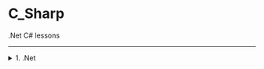 # C_Sharp
 .Net C# lessons

---
<details><summary>  1. .Net </summary><p>

### .Net framework(платформа):
 - FCL (framework class librarys)
    - BCL
    - WinForms - win app
    - WPF
    - WCF(устарела ,удалена)
    - ADO.NET - bd
    - ASP.NET - web
 - CLR (command language runtime) - замена JVM , содержит код в промежуточном языке IL , компилирует его под текущую платформу на лету(JIT)

IL(MSIL) - промежуточный язык , для компиляции в .NET

В C# есть понятие сборки (Asembly) - в сборку может входить несколько проектов , в проект несколько сборок , после компиляции получается либо .exe либо .dll(динамически линкуемые библиотеки, не имеет мейна ,вспомогательный , экзешник можно использовать как .dll), сборка может состоять из нескольких модулей  

---
### Модуль состоит :
- manifest - основная инфа , как запускать , что запускать 
- metadata - данные описывающие классы в сборке , есть метаклассы (описывают другие классы)
- MSIL(IL) code - промежуточный код
- Resources(не обязательна)

>Доп инфа об устройстве CLR в книге Джеффри Рихтер **"CLR via C#"** (актульно при трудоустройстве)

Rider от jetBrains - только для консольных приложений

>Все библиотеки в шарпе в неймспейсах.  
Ненужно ничего инклюдить  
.Peek(dotPeek) - разворачивает экзешники .Net

Апфускатор - запутывает код ,чтобы его не котрыли , используется перед релизом 

---
### Типы данных C#
>Все наследуется от Object 

- Object
    - ValueType (обьекты структуры) - размещаются в стеке (можно разместить в куче если это поле класса )
        - short(псевдоним) - Int16
        - int - Int32
        - long - Int64
        - float - Single
        - double - Double
        - char - Char(2 byte любая кодировка)
        - bool - Boolean
        - byte(один байт любой инфы (например для работы с потоками )) - Byte
        - decimal(точнее чем double) - Decimal
    - Reference (обьекты класса)  - размещаются **исключительно** в куче
        - Array 
        - string(не изменяемый , read only) - String
    

>Работать лучше с псевдонимами  
Неявное преобразование работает только к сужжающему(если не нужно больше памяти)
`var` как `auto` в C++
результат тернарного оператора куда то нужно записывать  
`switch` обязательны брейки и дефолт  
`if` должны быть закончены  
циклы те же , есть еще `for each`(`foreach (var item in str)`) синаксистакой же   
`decimal d = 12.3m;`  
`float f = 12.3f;`  
`string str = null;` - ссылка это как указатель в плюсах  , а `null` вместо `nullptr`  
`Nullable<int> a = null;` - разрешает хранить ноль (устаревший)  
`int? a = null` - синтаксический сахар , то же что и выше  
`int b = a??0;` - проверка ,тернаярный оператор , проверяет что записать  

---
### HW
задачи(нужно 5 , чтобы считало быстро (меньше 15 сек)) проверять на https://www.projecteuler.net/ (нужно регаться? задачи на переменные иф элс циклы ,без сложных конструкций)  



</p></details>


